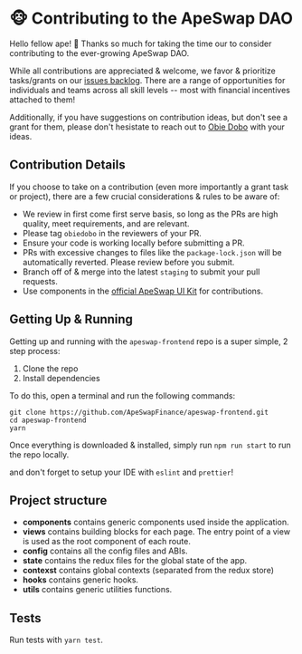 # 🐵 Contributing to the ApeSwap DAO

Hello fellow ape! 🍌 Thanks so much for taking the time our to consider contributing to the ever-growing ApeSwap DAO.

While all contributions are appreciated & welcome, we favor & prioritize tasks/grants on our [issues backlog](https://github.com/ApeSwapFinance/apeswap-frontend/issues). There are a range of opportunities for individuals and teams across all skill levels -- most with financial incentives attached to them!

Additionally, if you have suggestions on contribution ideas, but don't see a grant for them, please don't hesistate to reach out to [Obie Dobo](https://t.me/obiedobo) with your ideas.

## Contribution Details
If you choose to take on a contribution (even more importantly a grant task or project), there are a few crucial considerations & rules to be aware of:

- We review in first come first serve basis, so long as the PRs are high quality, meet requirements, and are relevant.
- Please tag `obiedobo` in the reviewers of your PR.
- Ensure your code is working locally before submitting a PR.
- PRs with excessive changes to files like the `package-lock.json` will be automatically reverted. Please review before you submit.
- Branch off of & merge into the latest `staging` to submit your pull requests.
- Use components in the [official ApeSwap UI Kit](https://github.com/ApeSwapFinance/apeswap-uikit) for contributions.


## Getting Up & Running

Getting up and running with the `apeswap-frontend` repo is a super simple, 2 step process:

1. Clone the repo
2. Install dependencies

To do this, open a terminal and run the following commands:

```
git clone https://github.com/ApeSwapFinance/apeswap-frontend.git
cd apeswap-frontend
yarn
```

Once everything is downloaded & installed, simply run `npm run start` to run the repo locally.

and don't forget to setup your IDE with `eslint` and `prettier`!
 
## Project structure

- **components** contains generic components used inside the application.
- **views** contains building blocks for each page. The entry point of a view is used as the root component of each route.
- **config** contains all the config files and ABIs.
- **state** contains the redux files for the global state of the app.
- **contexst** contains global contexts (separated from the redux store)
- **hooks** contains generic hooks.
- **utils** contains generic utilities functions.

## Tests

Run tests with `yarn test`.
